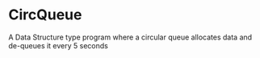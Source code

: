 # CircQueue
A Data Structure type program where a circular queue allocates data and de-queues it every 5 seconds

